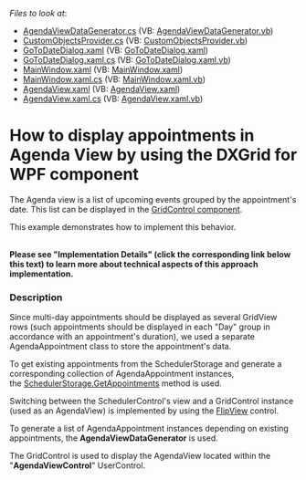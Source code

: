 <!-- default file list -->
*Files to look at*:

* [AgendaViewDataGenerator.cs](./CS/AgendaViewDataGenerator.cs) (VB: [AgendaViewDataGenerator.vb](./VB/MainApplication/AgendaViewDataGenerator.vb))
* [CustomObjectsProvider.cs](./CS/CustomObjectsProvider.cs) (VB: [CustomObjectsProvider.vb](./VB/MainApplication/CustomObjectsProvider.vb))
* [GoToDateDialog.xaml](./CS/GoToDateDialog.xaml) (VB: [GoToDateDialog.xaml](./VB/MainApplication/GoToDateDialog.xaml))
* [GoToDateDialog.xaml.cs](./CS/GoToDateDialog.xaml.cs) (VB: [GoToDateDialog.xaml.vb](./VB/MainApplication/GoToDateDialog.xaml.vb))
* [MainWindow.xaml](./CS/MainWindow.xaml) (VB: [MainWindow.xaml](./VB/MainApplication/MainWindow.xaml))
* [MainWindow.xaml.cs](./CS/MainWindow.xaml.cs) (VB: [MainWindow.xaml.vb](./VB/MainApplication/MainWindow.xaml.vb))
* [AgendaView.xaml](./CS/Views/AgendaView.xaml) (VB: [AgendaView.xaml](./VB/MainApplication/Views/AgendaView.xaml))
* [AgendaView.xaml.cs](./CS/Views/AgendaView.xaml.cs) (VB: [AgendaView.xaml.vb](./VB/MainApplication/Views/AgendaView.xaml.vb))
<!-- default file list end -->
# How to display appointments in Agenda View by using the DXGrid for WPF component


<p>The Agenda view is a list of upcoming events grouped by the appointment's date. This list can be displayed in the <a href="https://documentation.devexpress.com/#WPF/CustomDocument6294">GridControl component</a>.</p>
<p>This example demonstrates how to implement this behavior.<br /><br /></p>
<p><strong>Please see "Implementation Details" (click the corresponding link below this text) to learn more about technical aspects of this approach implementation.</strong></p>


<h3>Description</h3>

<p>Since multi-day appointments should be displayed as several GridView rows (such appointments should be displayed in each "Day" group in accordance with an appointment's duration), we used a separate AgendaAppointment class to store the appointment's data.</p>
<p>To get existing appointments from the SchedulerStorage and generate a corresponding collection of AgendaAppointment instances, the&nbsp;<a href="https://documentation.devexpress.com/#CoreLibraries/DevExpressXtraSchedulerSchedulerStorageBase_GetAppointmentstopic1830">SchedulerStorage.GetAppointments</a>&nbsp;method is used.</p>
<p>Switching between the SchedulerControl's view and a GridControl instance (used as an AgendaView) is implemented by using the&nbsp;<a href="https://documentation.devexpress.com/#WPF/CustomDocument15021">FlipView</a>&nbsp;control.</p>
<p>To generate a list of AgendaAppointment instances depending on existing appointments, the&nbsp;<strong>AgendaViewDataGenerator</strong>&nbsp;is used.</p>
<p>The GridControl is used to display the AgendaView located within the "<strong>AgendaViewControl</strong>" UserControl.</p>

<br/>


